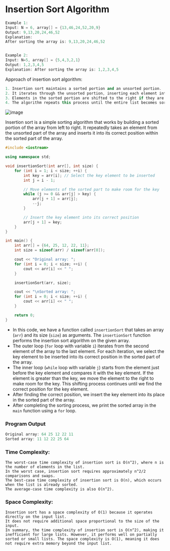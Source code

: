 # Insertion Sort Algorithm

```cpp
Example 1:
Input: N = 6, array[] = {13,46,24,52,20,9}
Output: 9,13,20,24,46,52
Explanation: 
After sorting the array is: 9,13,20,24,46,52


Example 2:
Input: N=5, array[] = {5,4,3,2,1}
Output: 1,2,3,4,5
Explanation: After sorting the array is: 1,2,3,4,5
```

Approach of  insertion sort algorithm:
```cpp
1. Insertion sort maintains a sorted portion and an unsorted portion.
2. It iterates through the unsorted portion, inserting each element into its correct position within the sorted portion.
3. Elements in the sorted portion are shifted to the right if they are larger than the current element.
4. The algorithm repeats this process until the entire list becomes sorted.
```

![image](https://github.com/shahbazalamjobs/Data-Structure-and-Algorithms/assets/125631878/014167ce-d1c2-45e0-aae3-9069d9eae907)

Insertion sort is a simple sorting algorithm that works by building a sorted portion of the array from left to right.
It repeatedly takes an element from the unsorted part of the array and inserts it into its correct position within the sorted part of the array. 


```cpp
#include <iostream>

using namespace std;

void insertionSort(int arr[], int size) {
    for (int i = 1; i < size; ++i) {
        int key = arr[i]; // Select the key element to be inserted
        int j = i - 1;

        // Move elements of the sorted part to make room for the key
        while (j >= 0 && arr[j] > key) {
            arr[j + 1] = arr[j];
            --j;
        }

        // Insert the key element into its correct position
        arr[j + 1] = key;
    }
}

int main() {
    int arr[] = {64, 25, 12, 22, 11};
    int size = sizeof(arr) / sizeof(arr[0]);

    cout << "Original array: ";
    for (int i = 0; i < size; ++i) {
        cout << arr[i] << " ";
    }

    insertionSort(arr, size);

    cout << "\nSorted array: ";
    for (int i = 0; i < size; ++i) {
        cout << arr[i] << " ";
    }

    return 0;
}
```

- In this code, we have a function called `insertionSort` that takes an array (`arr`) and its size (`size`) as arguments. The `insertionSort` function performs the insertion sort algorithm on the given array.
- The outer loop (`for` loop with variable `i`) iterates from the second element of the array to the last element. For each iteration, we select the key element to be inserted into its correct position in the sorted part of the array.
- The inner loop (`while` loop with variable `j`) starts from the element just before the key element and compares it with the key element. If the element is greater than the key, we move the element to the right to make room for the key. This shifting process continues until we find the correct position for the key element.
- After finding the correct position, we insert the key element into its place in the sorted part of the array.
- After completing the sorting process, we print the sorted array in the `main` function using a `for` loop.

### Program Output
```cpp
Original array: 64 25 12 22 11
Sorted array: 11 12 22 25 64
```

### Time Complexity:
```
The worst-case time complexity of insertion sort is O(n^2), where n is the number of elements in the list.
In the worst case, insertion sort requires approximately n^2/2 comparisons and swaps.
The best-case time complexity of insertion sort is O(n), which occurs when the list is already sorted.
The average-case time complexity is also O(n^2).
```
### Space Complexity:
```
Insertion sort has a space complexity of O(1) because it operates directly on the input list.
It does not require additional space proportional to the size of the input.
In summary, the time complexity of insertion sort is O(n^2), making it inefficient for large lists. However, it performs well on partially sorted or small lists. The space complexity is O(1), meaning it does not require extra memory beyond the input list.
```

